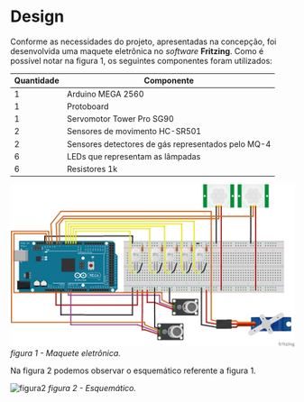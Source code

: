 # Design

Conforme as necessidades do projeto, apresentadas na concepção, foi desenvolvida uma maquete eletrônica no *software* **Fritzing**.
Como é possível notar na figura 1, os seguintes componentes foram utilizados:

Quantidade | Componente
-----------|--------------
 1 | Arduino MEGA 2560
 1 | Protoboard
 1 | Servomotor Tower Pro SG90
 2 | Sensores de movimento HC-SR501
 2 | Sensores detectores de gás representados pelo MQ-4
 6 | LEDs que representam as lâmpadas
 6 | Resistores 1k





![figura1](https://github.com/luiz-sene/ProjetoIntegradorII/blob/main/imagens/design_PI_2.png)
*figura 1 - Maquete eletrônica.*

Na figura 2 podemos observar o esquemático referente a figura 1.

![figura2](https://github.com/luiz-sene/ProjetoIntegradorII/blob/main/imagens/design_PI_2_2_Esquemático.png)
*figura 2 - Esquemático.*

                       
